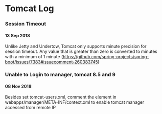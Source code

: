 # Tomcat Log

### Session Timeout

#### 13 Sep 2018

Unlike Jetty and Undertow, Tomcat only supports minute precision for session timeout. Any value that is greater than zero is converted to minutes with a minimum of 1 minute
(https://github.com/spring-projects/spring-boot/issues/7383#issuecomment-260383745)

### Unable to Login to manager, tomcat 8.5 and 9

#### 08 Nov 2018

Besides set tomcat-users.xml, comment the <Valve/> element in webapps/manager/META-INF/context.xml to enable tomcat manager accessed from remote IP
